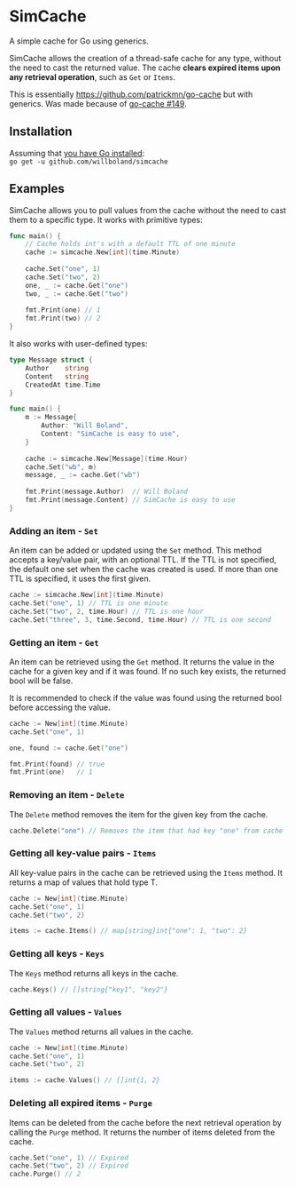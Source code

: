 # SimCache
A simple cache for Go using generics.

SimCache allows the creation of a thread-safe cache for any type, without the need to cast the returned value.
The cache **clears expired items upon any retrieval operation**, such as `Get` or `Items`.

This is essentially https://github.com/patrickmn/go-cache but with generics. Was made because of [go-cache #149](https://github.com/patrickmn/go-cache/pull/149).

## Installation
Assuming that [you have Go installed](https://go.dev/doc/install):  
`go get -u github.com/willboland/simcache`

## Examples
SimCache allows you to pull values from the cache without the need to cast them to a specific type.
It works with primitive types:
```go
func main() {
    // Cache holds int's with a default TTL of one minute
    cache := simcache.New[int](time.Minute)
	
    cache.Set("one", 1)
    cache.Set("two", 2)
    one, _ := cache.Get("one")
    two, _ := cache.Get("two")
	
    fmt.Print(one) // 1
    fmt.Print(two) // 2
}
```
It also works with user-defined types:
```go
type Message struct {
    Author    string
    Content   string
    CreatedAt time.Time
}

func main() {
    m := Message{
        Author: "Will Boland",
        Content: "SimCache is easy to use",
    }
	
    cache := simcache.New[Message](time.Hour)
    cache.Set("wb", m)
    message, _ := cache.Get("wb")
	
    fmt.Print(message.Author)  // Will Boland
    fmt.Print(message.Content) // SimCache is easy to use
}
```

### Adding an item - `Set`
An item can be added or updated using the `Set` method. This method accepts a key/value pair, with an optional TTL.
If the TTL is not specified, the default one set when the cache was created is used. If more than one TTL is specified, it uses the first given.
```go
cache := simcache.New[int](time.Minute)
cache.Set("one", 1) // TTL is one minute
cache.Set("two", 2, time.Hour) // TTL is one hour
cache.Set("three", 3, time.Second, time.Hour) // TTL is one second
```

### Getting an item - `Get`
An item can be retrieved using the `Get` method. It returns the value in the cache for a given key and if it was found. 
If no such key exists, the returned bool will be false.

It is recommended to check if the value was found using the returned bool before accessing the value.
```go
cache := New[int](time.Minute)
cache.Set("one", 1)

one, found := cache.Get("one")

fmt.Print(found) // true
fmt.Print(one)   // 1
```

### Removing an item - `Delete`
The `Delete` method removes the item for the given key from the cache.
```go
cache.Delete("one") // Removes the item that had key "one" from cache
```

### Getting all key-value pairs - `Items`
All key-value pairs in the cache can be retrieved using the `Items` method. It returns a map of values that hold type T.
```go
cache := New[int](time.Minute)
cache.Set("one", 1)
cache.Set("two", 2)

items := cache.Items() // map[string]int{"one": 1, "two": 2}
```

### Getting all keys - `Keys`
The `Keys` method returns all keys in the cache.
```go
cache.Keys() // []string{"key1", "key2"}
```

### Getting all values - `Values`
The `Values` method returns all values in the cache.
```go
cache := New[int](time.Minute)
cache.Set("one", 1)
cache.Set("two", 2)

items := cache.Values() // []int{1, 2}
```

### Deleting all expired items - `Purge`
Items can be deleted from the cache before the next retrieval operation by calling the `Purge` method.
It returns the number of items deleted from the cache.
```go
cache.Set("one", 1) // Expired
cache.Set("two", 2) // Expired
cache.Purge() // 2
```
